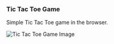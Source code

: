 ### Tic Tac Toe Game ###

Simple Tic Tac Toe game in the browser.

![Tic Tac Toe Game Image](https://github.com/Luka-DV/Tic-Tac-Toe/assets/110667466/d2ad85de-c685-4043-9995-9a3266710d01)

